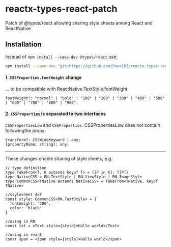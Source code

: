 # reactx-types-react-patch
Patch of @types/react allowing sharing style sheets among React and ReactNative

## Installation

Instead of ```npm install --save-dev @types/react``` use:

```sh
npm install --save-dev "git+https://github.com/PavelPZ/reactx-types-react-patch.git"
```

#### 1. ```CSSProperties.fontWeight``` change
... to be compatible with ReactNative.TextStyle.fontWeight
```
fontWeight?: "normal" | "bold" | "100" | "200" | "300" | "400" | "500" | "600" | "700" | "800" | "900";
```

#### 2. ```CSSProperties``` is separated to two interfaces
```CSSPropertiesLow``` and ```CSSProperties```. CSSPropertiesLow does not contain followingthe  props: 
```
transform?: CSSWideKeyword | any;
[propertyName: string]: any;
```


--------------------------


These changes enable sharing of style sheets, e.g.

```
// type definition
type TakeFrom<T, K extends keyof T> = {[P in K]: T[P]}
type NativeCSS = RN.TextStyle | RN.ViewStyle | RN.ImageStyle
type CommonCSS<TNative extends NativeCSS> = TakeFrom<TNative, keyof TNative>

//stylesheet def
const style: CommonCSS<RN.TextStyle> = {
  fontWeight: '300',
  color: 'black'
}

//using in RN
const txt = <Text style={style}>Hallo world</Text>

//using in react
const span = <span style={style}>Hallo world</span>
```





